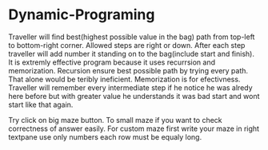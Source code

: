 # Dynamic-Programing
Traveller will find best(highest possible value in the bag) path from top-left to bottom-right corner. 
Allowed steps are right or down. After each step traveller will add number it standing on to the bag(include start and finish).
It is extremly effective program because it uses recurrsion and memorization. Recursion ensure best possible path by trying every path. That alone would be teribly ineficient.
Memorization is for efectivness. Traveller will remember every intermediate step if he notice he was alredy here before but with greater value he understands it was bad start and wont start like that again.



Try click on big maze button. To small maze if you want to check correctness of answer easily.
For custom maze first write your maze in right textpane use only numbers each row must be equaly long.
